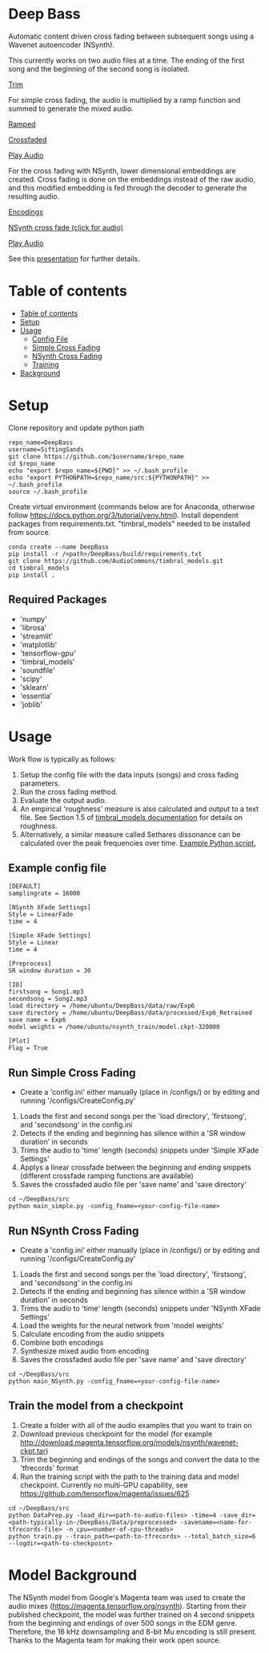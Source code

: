 # Deep Bass
Automatic content driven cross fading between subsequent songs using a Wavenet autoencoder (NSynth).

This currently works on two audio files at a time. The ending of the first song and the beginning of the second song is isolated.

[Trim](static/Audio_trim.pdf)

For simple cross fading, the audio is multiplied by a ramp function and summed to generate the mixed audio.

[Ramped](static/xfade.pdf)

[Crossfaded](static/mixed.pdf)

[Play Audio](https://www.youtube.com/watch?v=uJoLrR6eXBQ)

For the cross fading with NSynth, lower dimensional embeddings are created. Cross fading is done on the embeddings instead of the raw audio, and this modified embedding is fed through the decoder to generate the resulting audio.

[Encodings](static/NSynth_enc.pdf)

[NSynth cross fade (click for audio)](static/NSynth_xfade.pdf)

[Play Audio](https://www.youtube.com/watch?v=pmEGEVNAf4g)

See this [presentation](http://bit.ly/2DZyzni) for further details.

Table of contents
=================

<!--ts-->
   * [Table of contents](#table-of-contents)
   * [Setup](#setup)
   * [Usage](#usage)
      * [Config File](#example-config-file)
      * [Simple Cross Fading](#run-simple-cross-fading)
      * [NSynth Cross Fading](#run-nsynth-cross-fading)
      * [Training](#train-the-model-from-a-checkpoint)
   * [Background](#model-background)
<!--te-->

Setup
=====
Clone repository and update python path
```
repo_name=DeepBass 
username=SiftingSands
git clone https://github.com/$username/$repo_name
cd $repo_name
echo "export $repo_name=${PWD}" >> ~/.bash_profile
echo "export PYTHONPATH=$repo_name/src:${PYTHONPATH}" >> ~/.bash_profile
source ~/.bash_profile
```
Create virtual environment (commands below are for Anaconda, otherwise follow https://docs.python.org/3/tutorial/venv.html). Install dependent packages from requirements.txt. "timbral_models" needed to be installed from source.
```
conda create --name DeepBass
pip install -r /<path>/DeepBass/build/requirements.txt
git clone https://github.com/AudioCommons/timbral_models.git
cd timbral_models
pip install .
```

## Required Packages
- 'numpy'
- 'librosa'
- 'streamlit'
- 'matplotlib'
- 'tensorflow-gpu'
- 'timbral_models'
- 'soundfile'
- 'scipy'
- 'sklearn'
- 'essentia'
- 'joblib'

Usage
=====

Work flow is typically as follows:
1. Setup the config file with the data inputs (songs) and cross fading parameters.
2. Run the cross fading method.
3. Evaluate the output audio. 
4. An empirical 'roughness' measure is also calculated and output to a text file. See Section 1.5 of [timbral_models documentation](https://www.audiocommons.org/assets/files/AC-WP5-SURREY-D5.2%20First%20prototype%20of%20timbral%20characterisation%20tools%20for%20semantically%20annotating%20non-musical%20content.pdf) for details on roughness.
5. Alternatively, a similar measure called Sethares dissonance can be calculated over the peak frequencies over time. [Example Python script.](https://gist.github.com/endolith/3066664)

Example config file
-----
```
[DEFAULT]
samplingrate = 16000

[NSynth XFade Settings]
Style = LinearFade
time = 4

[Simple XFade Settings]
Style = Linear
time = 4

[Preprocess]
SR window duration = 30

[IO]
firstsong = Song1.mp3
secondsong = Song2.mp3
load directory = /home/ubuntu/DeepBass/data/raw/Exp6
save directory = /home/ubuntu/DeepBass/data/processed/Exp6_Retrained
save name = Exp6
model weights = /home/ubuntu/nsynth_train/model.ckpt-320000

[Plot]
Flag = True
```

Run Simple Cross Fading
-----
- Create a 'config.ini' either manually (place in /configs/) or by editing and running '/configs/CreateConfig.py'
1. Loads the first and second songs per the 'load directory', 'firstsong', and 'secondsong' in the config.ini
2. Detects if the ending and beginning has silence within a 'SR window duration' in seconds
3. Trims the audio to 'time' length (seconds) snippets under 'Simple XFade Settings'
4. Applys a linear crossfade between the beginning and ending snippets (different crossfade ramping functions are available)
5. Saves the crossfaded audio file per 'save name' and 'save directory'
```
cd ~/DeepBass/src
python main_simple.py -config_fname=<your-config-file-name>
```

Run NSynth Cross Fading
-----
- Create a 'config.ini' either manually (place in /configs/) or by editing and running '/configs/CreateConfig.py'
1. Loads the first and second songs per the 'load directory', 'firstsong', and 'secondsong' in the config.ini
2. Detects if the ending and beginning has silence within a 'SR window duration' in seconds
3. Trims the audio to 'time' length (seconds) snippets under 'NSynth XFade Settings'
4. Load the weights for the neural network from 'model weights'
5. Calculate encoding from the audio snippets
6. Combine both encodings
7. Synthesize mixed audio from encoding
8. Saves the crossfaded audio file per 'save name' and 'save directory'
```
cd ~/DeepBass/src
python main_NSynth.py -config_fname=<your-config-file-name>
```

Train the model from a checkpoint
-----
1. Create a folder with all of the audio examples that you want to train on
2. Download previous checkpoint for the model (for example http://download.magenta.tensorflow.org/models/nsynth/wavenet-ckpt.tar)
3. Trim the beginning and endings of the songs and convert the data to the 'tfrecords' format
4. Run the training script with the path to the training data and model checkpoint. Currently no multi-GPU capability, see https://github.com/tensorflow/magenta/issues/625
```
cd ~/DeepBass/src
python DataPrep.py -load_dir=<path-to-audio-files> -time=4 -save_dir=<path-typically-in-/DeepBass/Data/preprocessed> -savename=<name-for-tfrecords-file> -n_cpu=<number-of-cpu-threads>
python train.py --train_path=<path-to-tfrecords> --total_batch_size=6 --logdir=<path-to-checkpoint>
```

Model Background
=====
The NSynth model from Google's Magenta team was used to create the audio mixes (https://magenta.tensorflow.org/nsynth). Starting from their published checkpoint, the model was further trained on 4 second snippets from the beginning and endings of over 500 songs in the EDM genre. Therefore, the 16 kHz downsampling and 8-bit Mu encoding is still present. Thanks to the Magenta team for making their work open source.
